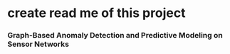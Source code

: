 # create read me of this project
### Graph-Based Anomaly Detection and Predictive Modeling on Sensor Networks